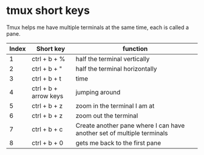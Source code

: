 # tmux short keys

Tmux helps me have multiple terminals at the same time, each is called a pane. 

|**Index**|**Short key** | **function**| 
| -- | --|  -- | 
|1 | ctrl + b + %| half the terminal vertically  |
|2 |ctrl + b + "| half the terminal horizontally  | 
|3 |ctrl + b + t| time  | 
|4 |ctrl + b + arrow keys| jumping around  | 
|5 |ctrl + b + z| zoom in the terminal I am at  | 
|6 |ctrl + b + z| zoom out the terminal  | 
|7 |ctrl + b + c| Create another pane where I can have another set of multiple terminals| 
|8 |ctrl + b + 0| gets me back to the first pane| 

